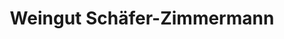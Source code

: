---
title: "Weingut Schäfer-Zimmermann"
url: /ockenheim/weingut-schaefer-zimmermann/
shop: Spirituosen
---